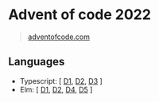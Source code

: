 # Advent of code 2022

> [adventofcode.com](https://adventofcode.com/2022/)

## Languages

- Typescript: [ [D1](ts/src/d1/main.ts), [D2](ts/src/d2/main.ts), [D3](ts/src/d3/main.ts) ]
- Elm: [ [D1](elm/d1/Day1.elm#L54), [D2](elm/d2/Day2.elm#L56), [D4](elm/d4/Day4.elm#L56), [D5](elm/d5/Day5.elm#L56) ]
